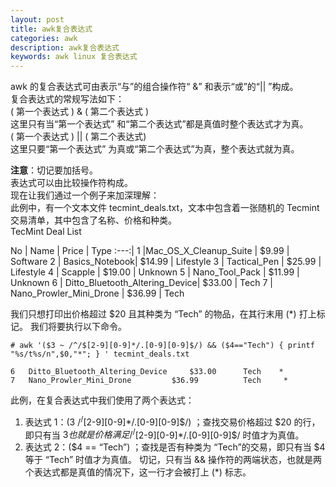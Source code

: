 ```yaml
---
layout: post
title: awk复合表达式
categories: awk  
description: awk复合表达式
keywords: awk linux 复合表达式
---
```


awk 的复合表达式可由表示“与”的组合操作符“ &” 和表示“或”的“|| ”构成。  
复合表达式的常规写法如下：  
( 第一个表达式 ) & ( 第二个表达式 )  
这里只有当“第一个表达式” 和“第二个表达式”都是真值时整个表达式才为真。  
( 第一个表达式 ) || ( 第二个表达式)  
这里只要“第一个表达式” 为真或“第二个表达式”为真，整个表达式就为真。   

**注意**：切记要加括号。  
表达式可以由比较操作符构成。  
现在让我们通过一个例子来加深理解：  
此例中，有一个文本文件   tecmint_deals.txt，文本中包含着一张随机的 Tecmint 交易清单，其中包含了名称、价格和种类。  
TecMint Deal List  

No   | Name    |   Price |  Type
:---:|
1  |Mac_OS_X_Cleanup_Suite  |           $9.99   |    Software
2      | Basics_Notebook|                         $14.99       |   Lifestyle
3    |   Tactical_Pen   |                         $25.99    |      Lifestyle
4      | Scapple       |                          $19.00        |  Unknown
5      | Nano_Tool_Pack |                         $11.99        |  Unknown
6      | Ditto_Bluetooth_Altering_Device|        $33.00        |  Tech
7      | Nano_Prowler_Mini_Drone  |               $36.99     |     Tech

我们只想打印出价格超过 $20 且其种类为 “Tech” 的物品，在其行末用 (\*) 打上标记。
我们将要执行以下命令。
```
# awk '($3 ~ /^/$[2-9][0-9]*/.[0-9][0-9]$/) && ($4=="Tech") { printf "%s/t%s/n",$0,"*"; } ' tecmint_deals.txt
```
```
6   Ditto_Bluetooth_Altering_Device     $33.00      Tech    *
7   Nano_Prowler_Mini_Drone         $36.99          Tech     *
```
此例，在复合表达式中我们使用了两个表达式：
1. 表达式 1：($3 ~ /^/$[2-9][0-9]\*/.[0-9][0-9]$/) ；查找交易价格超过 $20 的行，即只有当 $3 也就是价格满足 /^/$[2-9][0-9]\*/.[0-9][0-9]$/ 时值才为真值。
2. 表达式 2：($4 == “Tech”) ；查找是否有种类为 “Tech”的交易，即只有当 $4 等于 “Tech” 时值才为真值。 切记，只有当 && 操作符的两端状态，也就是两个表达式都是真值的情况下，这一行才会被打上 (\*) 标志。
